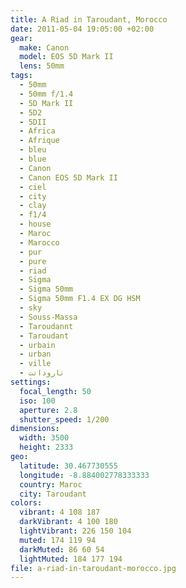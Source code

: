 ```yaml
---
title: A Riad in Taroudant, Morocco
date: 2011-05-04 19:05:00 +02:00
gear:
  make: Canon
  model: EOS 5D Mark II
  lens: 50mm
tags:
  - 50mm
  - 50mm f/1.4
  - 5D Mark II
  - 5D2
  - 5DII
  - Africa
  - Afrique
  - bleu
  - blue
  - Canon
  - Canon EOS 5D Mark II
  - ciel
  - city
  - clay
  - f1/4
  - house
  - Maroc
  - Marocco
  - pur
  - pure
  - riad
  - Sigma
  - Sigma 50mm
  - Sigma 50mm F1.4 EX DG HSM
  - sky
  - Souss-Massa
  - Taroudannt
  - Taroudant
  - urbain
  - urban
  - ville
  - تارودانت
settings:
  focal_length: 50
  iso: 100
  aperture: 2.8
  shutter_speed: 1/200
dimensions:
  width: 3500
  height: 2333
geo:
  latitude: 30.467730555
  longitude: -8.884002778333333
  country: Maroc
  city: Taroudant
colors:
  vibrant: 4 108 187
  darkVibrant: 4 100 180
  lightVibrant: 226 150 104
  muted: 174 119 94
  darkMuted: 86 60 54
  lightMuted: 184 177 194
file: a-riad-in-taroudant-morocco.jpg
---
```



